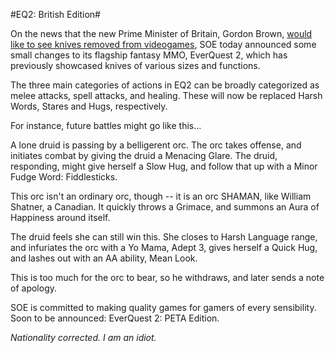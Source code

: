 #EQ2: British Edition#

On the news that the new Prime Minister of Britain, Gordon Brown, [would like to see knives removed from videogames](http://www.rockpapershotgun.com/?p=919), SOE today announced some small changes to its flagship fantasy MMO, EverQuest 2, which has previously showcased knives of various sizes and functions.

The three main categories of actions in EQ2 can be broadly categorized as melee attacks, spell attacks, and healing. These will now be replaced Harsh Words, Stares and Hugs, respectively.

For instance, future battles might go like this...

A lone druid is passing by a belligerent orc. The orc takes offense, and initiates combat by giving the druid a Menacing Glare. The druid, responding, might give herself a Slow Hug, and follow that up with a Minor Fudge Word: Fiddlesticks.

This orc isn't an ordinary orc, though -- it is an orc SHAMAN, like William Shatner, a Canadian. It quickly throws a Grimace, and summons an Aura of Happiness around itself.

The druid feels she can still win this. She closes to Harsh Language range, and infuriates the orc with a Yo Mama, Adept 3, gives herself a Quick Hug, and lashes out with an AA ability, Mean Look.

This is too much for the orc to bear, so he withdraws, and later sends a note of apology.

SOE is committed to making quality games for gamers of every sensibility. Soon to be announced: EverQuest 2: PETA Edition.

*Nationality corrected. I am an idiot.*


